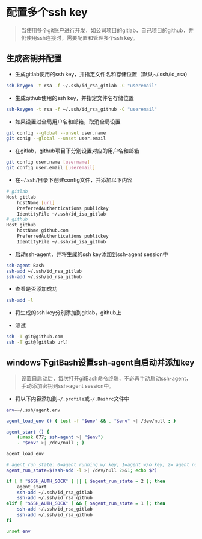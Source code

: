 # 配置多个ssh key

> 当使用多个git账户进行开发，如公司项目的gitlab，自己项目的github，并仍使用ssh连接时，需要配置和管理多个ssh key。 

## 生成密钥并配置

- 生成gitlab使用的ssh key，并指定文件名和存储位置（默认~/.ssh/id_rsa）

```Bash
ssh-keygen -t rsa -f ~/.ssh/id_rsa_gitlab -C "useremail"
```

- 生成github使用的ssh key，并指定文件名存储位置

```Bash
ssh-keygen -t rsa -f ~/.ssh/id_rsa_github -C "useremail"
```

- 如果设置过全局用户名和邮箱，取消全局设置

```Bash
git config --global --unset user.name
git conig --global --unset user.email
```

- 在gitlab，github项目下分别设置对应的用户名和邮箱

```Bash
git config user.name [username] 
git config user.email [useremail]
```

- 在~/.ssh/目录下创建config文件，并添加以下内容

```Bash
# gitlab
Host gitlab
    hostName [url]
    PreferredAuthentications publickey
    IdentityFile ~/.ssh/id_isa_gitlab
# github
Host github 
    hostName github.com 
    PreferredAuthentications publickey
    IdentityFile ~/.ssh/id_isa_github
```

- 启动ssh-agent，并将生成的ssh key添加到ssh-agent session中

```Bash
ssh-agent Bash
ssh-add ~/.ssh/id_rsa_gitlab
ssh-add ~/.ssh/id_rsa_github
```

- 查看是否添加成功

```Bash
ssh-add -l
```

- 将生成的ssh key分别添加到gitlab，github上

- 测试

```Bash
ssh -T git@github.com
ssh -T git@[gitlab url]
```

## windows下gitBash设置ssh-agent自启动并添加key

> 设置自启动后，每次打开gitBash命令终端，不必再手动启动ssh-agent，手动添加密钥到ssh-agent session中。

- 将以下内容添加到``~/.profile``或``~/.Bashrc``文件中

```Bash
env=~/.ssh/agent.env

agent_load_env () { test -f "$env" && . "$env" >| /dev/null ; }

agent_start () {
    (umask 077; ssh-agent >| "$env")
    . "$env" >| /dev/null ; }

agent_load_env

# agent_run_state: 0=agent running w/ key; 1=agent w/o key; 2= agent not running
agent_run_state=$(ssh-add -l >| /dev/null 2>&1; echo $?)

if [ ! "$SSH_AUTH_SOCK" ] || [ $agent_run_state = 2 ]; then
    agent_start
    ssh-add ~/.ssh/id_rsa_gitlab
    ssh-add ~/.ssh/id_rsa_github
elif [ "$SSH_AUTH_SOCK" ] && [ $agent_run_state = 1 ]; then
    ssh-add ~/.ssh/id_rsa_gitlab
    ssh-add ~/.ssh/id_rsa_github
fi

unset env
```